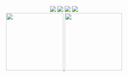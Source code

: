 <div align="center">
  <img src="https://img.shields.io/badge/JavaScript-F7DF1E?style=for-the-badge&logo=javascript&logoColor=black"/>
  <img src="https://img.shields.io/badge/Node.js-43853D?style=for-the-badge&logo=node.js&logoColor=white"/>
  <img src="https://img.shields.io/badge/TypeScript-007ACC?style=for-the-badge&logo=typescript&logoColor=white"/>
  <img src="https://img.shields.io/badge/Java-ED8B00?style=for-the-badge&logo=java&logoColor=white"/>
</div>

<div align="center">
  <a href="https://github.com/Wisinewski">
  <img height="156em" src="https://github-readme-stats.vercel.app/api?username=Wisinewski&theme=dracula&hide=stars,issues"/>
  <img height="156em" src="https://github-readme-stats.vercel.app/api/top-langs/?username=Wisinewski&layout=compact&theme=dracula"/>
</div>

